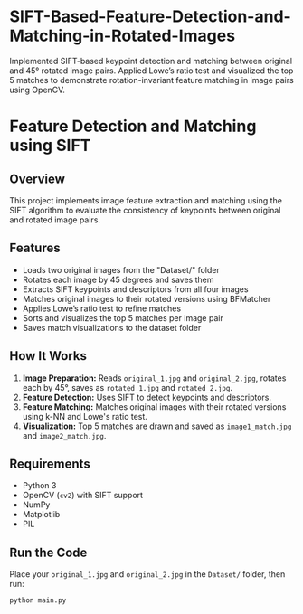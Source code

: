 # SIFT-Based-Feature-Detection-and-Matching-in-Rotated-Images
Implemented SIFT-based keypoint detection and matching between original and 45° rotated image pairs. Applied Lowe’s ratio test and visualized the top 5 matches to demonstrate rotation-invariant feature matching in image pairs using OpenCV.

# Feature Detection and Matching using SIFT

## Overview
This project implements image feature extraction and matching using the SIFT algorithm to evaluate the consistency of keypoints between original and rotated image pairs.

## Features
- Loads two original images from the "Dataset/" folder
- Rotates each image by 45 degrees and saves them
- Extracts SIFT keypoints and descriptors from all four images
- Matches original images to their rotated versions using BFMatcher
- Applies Lowe’s ratio test to refine matches
- Sorts and visualizes the top 5 matches per image pair
- Saves match visualizations to the dataset folder

## How It Works
1. **Image Preparation:** Reads `original_1.jpg` and `original_2.jpg`, rotates each by 45°, saves as `rotated_1.jpg` and `rotated_2.jpg`.
2. **Feature Detection:** Uses SIFT to detect keypoints and descriptors.
3. **Feature Matching:** Matches original images with their rotated versions using k-NN and Lowe's ratio test.
4. **Visualization:** Top 5 matches are drawn and saved as `image1_match.jpg` and `image2_match.jpg`.

## Requirements
- Python 3
- OpenCV (`cv2`) with SIFT support
- NumPy
- Matplotlib
- PIL

## Run the Code
Place your `original_1.jpg` and `original_2.jpg` in the `Dataset/` folder, then run:

```bash
python main.py
